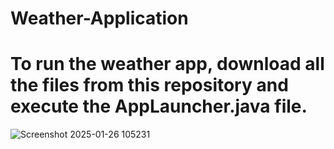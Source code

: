 # Weather-Application
# To run the weather app, download all the files from this repository and execute the AppLauncher.java file.
![Screenshot 2025-01-26 105231](https://github.com/user-attachments/assets/c85cf830-5f22-460d-b72e-835ab2d2c4ae)
